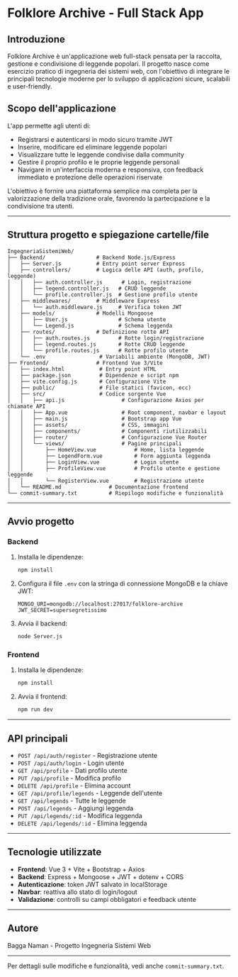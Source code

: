 # Folklore Archive - Full Stack App

## Introduzione
Folklore Archive è un'applicazione web full-stack pensata per la raccolta, gestione e condivisione di leggende popolari. Il progetto nasce come esercizio pratico di ingegneria dei sistemi web, con l'obiettivo di integrare le principali tecnologie moderne per lo sviluppo di applicazioni sicure, scalabili e user-friendly.

## Scopo dell'applicazione
L'app permette agli utenti di:
- Registrarsi e autenticarsi in modo sicuro tramite JWT
- Inserire, modificare ed eliminare leggende popolari
- Visualizzare tutte le leggende condivise dalla community
- Gestire il proprio profilo e le proprie leggende personali
- Navigare in un'interfaccia moderna e responsiva, con feedback immediato e protezione delle operazioni riservate

L'obiettivo è fornire una piattaforma semplice ma completa per la valorizzazione della tradizione orale, favorendo la partecipazione e la condivisione tra utenti.

---

## Struttura progetto e spiegazione cartelle/file

```
IngegneriaSistemiWeb/
├── Backend/                # Backend Node.js/Express
│   ├── Server.js           # Entry point server Express
│   ├── controllers/        # Logica delle API (auth, profilo, leggende)
│   │   ├── auth.controller.js      # Login, registrazione
│   │   ├── legend.controller.js   # CRUD leggende
│   │   └── profile.controller.js  # Gestione profilo utente
│   ├── middlewares/        # Middleware Express
│   │   └── auth.middleware.js     # Verifica token JWT
│   ├── models/             # Modelli Mongoose
│   │   ├── User.js                # Schema utente
│   │   └── Legend.js              # Schema leggenda
│   ├── routes/             # Definizione rotte API
│   │   ├── auth.routes.js         # Rotte login/registrazione
│   │   ├── legend.routes.js       # Rotte CRUD leggende
│   │   └── profile.routes.js      # Rotte profilo utente
│   └── .env                 # Variabili ambiente (MongoDB, JWT)
├── Frontend/               # Frontend Vue 3/Vite
│   ├── index.html           # Entry point HTML
│   ├── package.json         # Dipendenze e script npm
│   ├── vite.config.js       # Configurazione Vite
│   ├── public/              # File statici (favicon, ecc)
│   ├── src/                 # Codice sorgente Vue
│   │   ├── api.js                  # Configurazione Axios per chiamate API
│   │   ├── App.vue                 # Root component, navbar e layout
│   │   ├── main.js                 # Bootstrap app Vue
│   │   ├── assets/                 # CSS, immagini
│   │   ├── components/             # Componenti riutilizzabili
│   │   ├── router/                 # Configurazione Vue Router
│   │   └── views/                  # Pagine principali
│   │       ├── HomeView.vue            # Home, lista leggende
│   │       ├── LegendForm.vue          # Form aggiunta leggenda
│   │       ├── LoginView.vue           # Login utente
│   │       ├── ProfileView.vue         # Profilo utente e gestione leggende
│   │       └── RegisterView.vue        # Registrazione utente
│   └── README.md               # Documentazione frontend
└── commit-summary.txt          # Riepilogo modifiche e funzionalità
```

---

## Avvio progetto

### Backend
1. Installa le dipendenze:
   ```sh
   npm install
   ```
2. Configura il file `.env` con la stringa di connessione MongoDB e la chiave JWT:
   ```env
   MONGO_URI=mongodb://localhost:27017/folklore-archive
   JWT_SECRET=supersegretissimo
   ```
3. Avvia il backend:
   ```sh
   node Server.js
   ```

### Frontend
1. Installa le dipendenze:
   ```sh
   npm install
   ```
2. Avvia il frontend:
   ```sh
   npm run dev
   ```

---

## API principali

- `POST /api/auth/register` - Registrazione utente
- `POST /api/auth/login` - Login utente
- `GET /api/profile` - Dati profilo utente
- `PUT /api/profile` - Modifica profilo
- `DELETE /api/profile` - Elimina account
- `GET /api/profile/legends` - Leggende dell'utente
- `GET /api/legends` - Tutte le leggende
- `POST /api/legends` - Aggiungi leggenda
- `PUT /api/legends/:id` - Modifica leggenda
- `DELETE /api/legends/:id` - Elimina leggenda

---

## Tecnologie utilizzate
- **Frontend**: Vue 3 + Vite + Bootstrap + Axios
- **Backend**: Express + Mongoose + JWT + dotenv + CORS
- **Autenticazione**: token JWT salvato in localStorage
- **Navbar**: reattiva allo stato di login/logout
- **Validazione**: controlli su campi obbligatori e feedback utente

---

## Autore
Bagga Naman - Progetto Ingegneria Sistemi Web

---

Per dettagli sulle modifiche e funzionalità, vedi anche `commit-summary.txt`.
